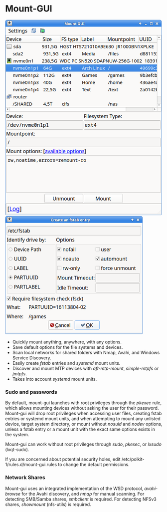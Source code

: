# Mount-GUI

![Screenshot1](img/mount-gui.png) ![Screenshot2](img/mount-gui2.png)

- Quickly mount anything, anywhere, with any options.
- Save default options for the file systems and devices.
- Scan local networks for shared folders with Nmap, Avahi, and Windows Service Discovery.
- Easily create *fstab* entries and *systemd* mount units.
- Discover and mount MTP devices with *aft-mtp-mount*, *simple-mtpfs* or *jmtpfs*.
- Takes into account *systemd* mount units.

### Sudo and passwords

By default, mount-gui launches with root privileges through the *pkexec* rule, which allows mounting devices without asking the user for their password. Mount-gui will drop root privileges when accessing user files, creating fstab entries or systemd mount units, and when attempting to mount any unlisted device, target system directory, or mount without *nosuid* and *nodev* options, unless a fstab entry or a mount unit with the exact same options exists in the system.

Mount-gui can work without root privileges through *sudo*, *pkexec*, or *lxsudo* (lxqt-sudo).

If you are concerned about potential security holes, edit /etc/polkit-1/rules.d/mount-gui.rules to change the default permissions.

### Network Shares

Mount-gui uses an integrated implementation of the WSD protocol, *avahi-browse* for the Avahi discovery, and *nmap* for manual scanning.
For detecting SMB/Samba shares, *smbclient* is required.
For detecting NFSv3 shares, *showmount* (nfs-utils) is required.
